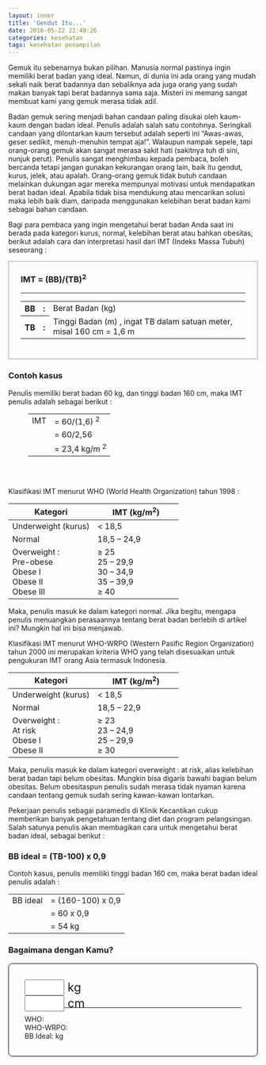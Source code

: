 ```yaml
---
layout: inner
title: 'Gendut Itu...'
date: 2016-05-22 22:49:26
categories: kesehatan
tags: kesehatan penampilan
---
```


Gemuk itu sebenarnya bukan pilihan. Manusia normal pastinya ingin memiliki berat
badan yang ideal. Namun, di dunia ini ada orang yang mudah sekali naik berat
badannya dan sebaliknya ada juga orang yang sudah makan banyak tapi berat
badannya sama saja. Misteri ini memang sangat membuat kami yang gemuk merasa
tidak adil.

Badan gemuk sering menjadi bahan candaan paling disukai oleh kaum-kaum dengan
badan ideal. Penulis adalah salah satu contohnya. Seringkali candaan yang
dilontarkan kaum tersebut adalah seperti ini “Awas-awas, geser sedikit,
menuh-menuhin tempat aja!”. Walaupun nampak sepele, tapi orang-orang gemuk akan
sangat merasa sakit hati (sakitnya tuh di sini, nunjuk perut). Penulis sangat
menghimbau kepada pembaca, boleh bercanda tetapi jangan gunakan kekurangan orang
lain, baik itu gendut, kurus, jelek, atau apalah. Orang-orang gemuk tidak butuh
candaan melainkan dukungan agar mereka mempunyai motivasi untuk mendapatkan
berat badan ideal. Apabila tidak bisa mendukung atau mencarikan solusi maka
lebih baik diam, daripada menggunakan kelebihan berat badan kami sebagai bahan
candaan.

Bagi para pembaca yang ingin mengetahui berat badan Anda saat ini berada pada
kategori kurus, normal, kelebihan berat atau bahkan obesitas, berikut adalah
cara dan interpretasi hasil dari IMT (Indeks Massa Tubuh) seseorang :

<div class="row">
    <div class="col-md-6 col-sm-8 col-md-offset-3 col-sm-offset-2">
        <div style="border: 1px solid #999;padding: 24px;padding-top: 0;">
            <h3 class="text-center">IMT = (BB)/(TB)<sup>2</sup></h3>
            <hr>
            <table class="normal">
                <tr>
                    <th><b>BB</b></th>
                    <th style="padding: 0 8px;"><b>:</b></th>
                    <td>Berat Badan (kg)</td>
                </tr>
                <tr>
                    <th>TB</th>
                    <th style="padding: 0 8px;">:</th>
                    <td>
                        Tinggi Badan (m) , ingat TB dalam satuan meter, misal
                        160 cm = 1,6 m
                    </td>
                </tr>
            </table>
        </div>
    </div>
</div>

### Contoh kasus

Penulis memiliki berat badan 60 kg, dan tinggi badan 160 cm, maka IMT penulis
adalah sebagai berikut :

<div style="padding-left: 40px;padding-bottom: 32px;">
    <table>
        <tr>
            <td>IMT</td>
            <td>= 60/(1,6) <sup>2</sup></td>
        </tr>
        <tr>
            <td></td>
            <td>= 60/2,56</td>
        </tr>
        <tr>
            <td></td>
            <td>= 23,4 kg/m <sup>2</sup></td>
        </tr>
    </table>
</div>

Klasifikasi IMT menurut WHO (World Health Organization) tahun 1998 :

<div>
    <table class="table table-bordered text-center">
        <thead>
            <tr>
                <th class="text-center" style="width: 50%;">Kategori</th>
                <th class="text-center" style="width: 50%;">IMT (kg/m<sup>2</sup>)</th>
            </tr>
        </thead>
        <tbody>
            <tr>
                <td>Underweight (kurus)</td>
                <td>&lt; 18,5</td>
            </tr>
            <tr>
                <td>Normal</td>
                <td>18,5 – 24,9</td>
            </tr>
            <tr>
                <td>
                    Overweight :
                    <br>
                    Pre-obese
                    <br>
                    Obese I
                    <br>
                    Obese II
                    <br>
                    Obese III
                </td>
                <td>
                    ≥ 25
                    <br>
                    25 – 29,9
                    <br>
                    30 – 34,9
                    <br>
                    35 – 39,9
                    <br>
                    ≥ 40
                </td>
            </tr>
        </tbody>
    </table>
</div>

Maka, penulis masuk ke dalam kategori normal. Jika begitu, mengapa penulis
menuangkan perasaannya tentang berat badan berlebih di artikel ini? Mungkin hal
ini bisa menjawab.

Klasifikasi IMT menurut WHO-WRPO (Western Pasific Region Organization) tahun
2000 ini merupakan kriteria WHO yang telah disesuaikan untuk pengukuran IMT
orang Asia termasuk Indonesia.

<div>
    <table class="table table-bordered text-center">
        <thead>
            <tr>
                <th class="text-center" style="width: 50%;">Kategori</th>
                <th class="text-center" style="width: 50%;">IMT (kg/m<sup>2</sup>)</th>
            </tr>
        </thead>
        <tbody>
            <tr>
                <td>Underweight (kurus)</td>
                <td>&lt; 18,5</td>
            </tr>
            <tr>
                <td>Normal</td>
                <td>18,5 – 22,9</td>
            </tr>
            <tr>
                <td>
                    Overweight :
                    <br>
                    At risk
                    <br>
                    Obese I
                    <br>
                    Obese II
                </td>
                <td>
                    ≥ 23
                    <br>
                    23 – 24,9
                    <br>
                    25 – 29,9
                    <br>
                    ≥ 30
                </td>
            </tr>
        </tbody>
    </table>
</div>

Maka, penulis masuk ke dalam kategori overweight : at risk, alias kelebihan berat
badan tapi belum obesitas. Mungkin bisa digaris bawahi bagian belum obesitas. Belum
obesitaspun penulis sudah merasa tidak nyaman karena candaan tentang gemuk sudah
sering kawan-kawan lontarkan.

Pekerjaan penulis sebagai paramedis di Klinik Kecantikan cukup memberikan
banyak pengetahuan tentang diet dan program pelangsingan. Salah satunya penulis akan
membagikan cara untuk mengetahui berat badan ideal, sebagai berikut :

<h3 class="text-center">
    BB ideal = (TB-100) x 0,9
</h3>

Contoh kasus, penulis memiliki tinggi badan 160 cm, maka berat badan ideal penulis
adalah :

<div>
    <table>
        <tr>
            <td>BB ideal</td>
            <td>= (160-100) x 0,9</td>
        </tr>
        <tr>
            <td></td>
            <td>= 60 x 0,9</td>
        </tr>
        <tr>
            <td></td>
            <td>= 54 kg</td>
        </tr>
    </table>
</div>

<h3 class="special">
    <span>
        Bagaimana dengan Kamu?
    </span>
</h3>

<style>
    .cek, .cek .form-control {
        font-size: 24px;
        height: 32px;
    }
</style>

<div style="border: 1px solid black;border-radius: 8px;padding: 32px;">
    <form class="cek form-horizontal">
        <div class="form-group">
            <div class="col-xs-6 text-right">
                <input
                    class="form-control text-right"
                    id="berat"
                    size="3"
                    style="width: auto;display: inline-block;"
                >
                kg
            </div>
            <div class="col-xs-6">
                <input
                    class="form-control text-right"
                    id="tinggi"
                    size="3"
                    style="width: auto;display: inline-block;"
                >
                cm
            </div>
        </div>
    </form>
    <div id="result" class="hidden">
        <hr>
        <div class="row text-center">
            <div class="col-sm-12">
                WHO: <span id="result-who"></span>
            </div>
            <div class="col-sm-12">
                WHO-WRPO: <span id="result-who-rpo"></span>
            </div>
            <div class="col-sm-12">
                BB Ideal: 
                <span class="text-info">
                    <span id="bb-ideal"></span> kg
                </span>
            </div>
        </div>
    </div>
</div>

<script src="https://cdnjs.cloudflare.com/ajax/libs/jquery.alphanum/1.0.24/jquery.alphanum.js">
</script>

<script>
    $(function() {
        function checkIdealWeight(h) {
            return ((h-100)*0.9).toFixed(2);
        }
        function checkWHOWRPO(w, h) {
            var text = "";
            var textStyle = "info";
            var el = $("<span>");
            h = h/100;
            var imt = w/Math.pow(h, 2);
            if (imt < 18.5) {
                text = "Underweight (kurus)";
                textStyle = "warning";
            } else if(imt < 23) {
                text = "Normal";
                textStyle = "success";
            } else {
                $ow = "Obese II";
                if (imt < 25) {
                    $ow = "At risk";
                } else if (imt < 30) {
                    $ow = "Obese I";
                }
                text = "Overweight ~ "+$ow;
                textStyle = "danger";
            }
            return el.addClass("text-"+textStyle).text(text);
        }
        function checkWHO(w, h) {
            var text = "";
            var textStyle = "info";
            var el = $("<span>");
            h = h/100;
            var imt = w/Math.pow(h, 2);
            if (imt < 18.5) {
                text = "Underweight (kurus)";
                textStyle = "warning";
            } else if(imt < 25) {
                text = "Normal";
                textStyle = "success";
            } else {
                $ow = "Obese III";
                if (imt < 30) {
                    $ow = "Pre-obese";
                } else if (imt < 35) {
                    $ow = "Obese I";
                } else if (imt < 40) {
                    $ow = "Obese II";
                }
                text = "Overweight ~ "+$ow;
                textStyle = "danger";
            }
            return el.addClass("text-"+textStyle).text(text);
        }
        var options = {allowMinus: false};
        $("#berat").numeric(options);
        $("#tinggi").numeric(options);
        function isInputValid() {
            if (
                $.isNumeric($("#berat").val())
                && $.isNumeric($("#tinggi").val())
            ) return true;
            return false;
        }
        $(".cek input").keyup(function() {
            if (isInputValid()) {
                var w = $("#berat").val();
                var h = $("#tinggi").val();
                $("#result-who").html(checkWHO(w, h));
                $("#result-who-rpo").html(checkWHOWRPO(w, h));
                $("#bb-ideal").html(checkIdealWeight(h));
                $("#result").removeClass('hidden');
            } else {
                $("#result").addClass('hidden');
            }
        });

    });
</script>

